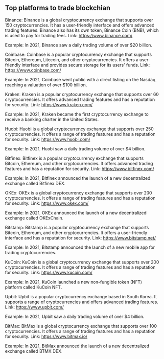 ## Top platforms to trade blockchian 

Binance: Binance is a global cryptocurrency exchange that supports over 150 cryptocurrencies. It has a user-friendly interface and offers advanced trading features. Binance also has its own token, Binance Coin (BNB), which is used to pay for trading fees.
Link: https://www.binance.com/

Example: In 2021, Binance saw a daily trading volume of over $20 billion.

Coinbase: Coinbase is a popular cryptocurrency exchange that supports Bitcoin, Ethereum, Litecoin, and other cryptocurrencies. It offers a user-friendly interface and provides secure storage for its users' funds.
Link: https://www.coinbase.com/

Example: In 2021, Coinbase went public with a direct listing on the Nasdaq, reaching a valuation of over $100 billion.

Kraken: Kraken is a popular cryptocurrency exchange that supports over 60 cryptocurrencies. It offers advanced trading features and has a reputation for security.
Link: https://www.kraken.com/

Example: In 2021, Kraken became the first cryptocurrency exchange to receive a banking charter in the United States.

Huobi: Huobi is a global cryptocurrency exchange that supports over 250 cryptocurrencies. It offers a range of trading features and has a reputation for security.
Link: https://www.huobi.com/

Example: In 2021, Huobi saw a daily trading volume of over $4 billion.

Bitfinex: Bitfinex is a popular cryptocurrency exchange that supports Bitcoin, Ethereum, and other cryptocurrencies. It offers advanced trading features and has a reputation for security.
Link: https://www.bitfinex.com/

Example: In 2021, Bitfinex announced the launch of a new decentralized exchange called Bitfinex DEX.

OKEx: OKEx is a global cryptocurrency exchange that supports over 200 cryptocurrencies. It offers a range of trading features and has a reputation for security.
Link: https://www.okex.com/

Example: In 2021, OKEx announced the launch of a new decentralized exchange called OKExChain.

Bitstamp: Bitstamp is a popular cryptocurrency exchange that supports Bitcoin, Ethereum, and other cryptocurrencies. It offers a user-friendly interface and has a reputation for security.
Link: https://www.bitstamp.net/

Example: In 2021, Bitstamp announced the launch of a new mobile app for trading cryptocurrencies.

KuCoin: KuCoin is a global cryptocurrency exchange that supports over 200 cryptocurrencies. It offers a range of trading features and has a reputation for security.
Link: https://www.kucoin.com/

Example: In 2021, KuCoin launched a new non-fungible token (NFT) platform called KuCoin NFT.

Upbit: Upbit is a popular cryptocurrency exchange based in South Korea. It supports a range of cryptocurrencies and offers advanced trading features.
Link: https://www.upbit.com/

Example: In 2021, Upbit saw a daily trading volume of over $4 billion.

BitMax: BitMax is a global cryptocurrency exchange that supports over 100 cryptocurrencies. It offers a range of trading features and has a reputation for security.
Link: https://www.bitmax.io/

Example: In 2021, BitMax announced the launch of a new decentralized exchange called BTMX DEX.
